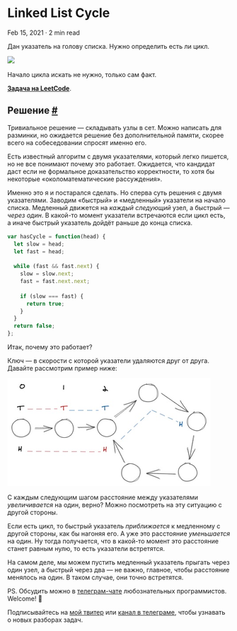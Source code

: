 Linked List Cycle
=================

Feb 15, 2021 · 2 min read

Дан указатель на голову списка. Нужно определить есть ли цикл.

![](https://assets.leetcode.com/uploads/2018/12/07/circularlinkedlist.png)

Начало цикла искать не нужно, только сам факт.

**[Задача на LeetCode](https://leetcode.com/problems/linked-list-cycle/)**.

Решение [#](#решение)
---------------------

Тривиальное решение — складывать узлы в сет. Можно написать для разминки, но ожидается решение без дополнительной памяти, скорее всего на собеседовании спросят именно его.

Есть известный алгоритм с двумя указателями, который легко пишется, но не все понимают почему это работает. Ожидается, что кандидат даст если не формальное доказательство корректности, то хотя бы некоторые «околоматематические рассуждения».

Именно это я и постарался сделать. Но сперва суть решения с двумя указателями. Заводим «быстрый» и «медленный» указатели на начало списка. Медленный движется на _каждый следующий_ узел, а быстрый — _через один_. В какой-то момент указатели встречаются если цикл есть, а иначе быстрый указатель дойдёт раньше до конца списка.

```js
var hasCycle = function(head) {
  let slow = head;
  let fast = head;

  while (fast && fast.next) {
    slow = slow.next;
    fast = fast.next.next;

    if (slow === fast) {
      return true;
    }
  }
  return false;
};
```

Итак, почему это работает?

Ключ — в скорости с которой указатели удаляются друг от друга. Давайте рассмотрим пример ниже:

![](/images/linked-list-cycle--steps.jpg)

С каждым следующим шагом расстояние между указателями _увеличивается_ на один, верно? Можно посмотреть на эту ситуацию с другой стороны.

Если есть цикл, то быстрый указатель _приближается_ к медленному с другой стороны, как бы нагоняя его. А уже это расстояние _уменьшается_ на один. Ну тогда получается, что в какой-то момент это расстояние станет равным нулю, то есть указатели встретятся.

На самом деле, мы можем пустить медленный указатель прыгать через один узел, а быстрый через два — не важно, главное, чтобы расстояние менялось на один. В таком случае, они точно встретятся.

PS. Обсудить можно в [телеграм-чате](https://t.me/ctci_chat_ru) любознательных программистов. Welcome! 🤗

Подписывайтесь на [мой твитер](https://twitter.com/vitkarpov) или [канал в телеграме](https://t.me/coding_interviews), чтобы узнавать о новых разборах задач.